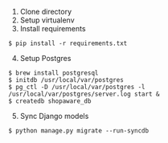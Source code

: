 1. Clone directory
2. Setup virtualenv
3. Install requirements

```
$ pip install -r requirements.txt
```

4. Setup Postgres

```
$ brew install postgresql
$ initdb /usr/local/var/postgres
$ pg_ctl -D /usr/local/var/postgres -l /usr/local/var/postgres/server.log start &
$ createdb shopaware_db
```

5. Sync Django models

```
$ python manage.py migrate --run-syncdb
```
